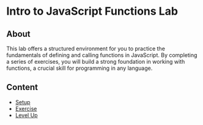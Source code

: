 <h1>
  <span class="prefix"></span>
  <span class="headline">Intro to JavaScript Functions Lab</span>
</h1>

## About

This lab offers a structured environment for you to practice the fundamentals of defining and calling functions in JavaScript. By completing a series of exercises, you will build a strong foundation in working with functions, a crucial skill for programming in any language.

## Content

- [Setup](./setup/README.md)
- [Exercise](./exercise/README.md)
- [Level Up](./level-up/README.md)